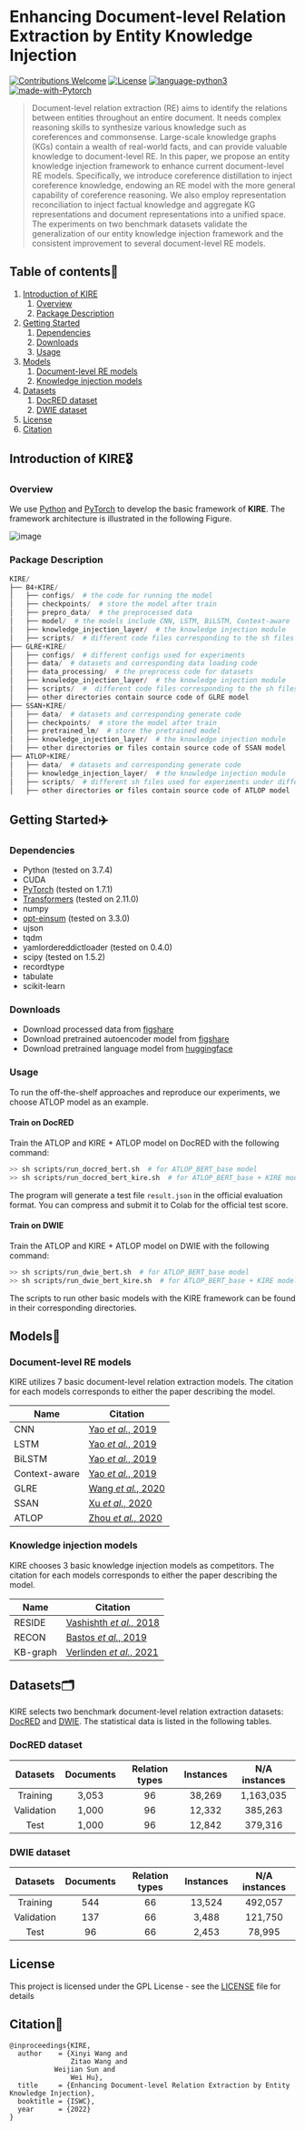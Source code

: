 # Enhancing Document-level Relation Extraction by Entity Knowledge Injection
[![Contributions Welcome](https://img.shields.io/badge/Contributions-Welcome-brightgreen.svg?style=flat-square)](https://github.com/nju-websoft/KIRE/issues)
[![License](https://img.shields.io/badge/License-GPL-lightgrey.svg?style=flat-square)](https://github.com/nju-websoft/KIRE/blob/master/LICENSE)
[![language-python3](https://img.shields.io/badge/Language-Python3-blue.svg?style=flat-square)](https://www.python.org/)
[![made-with-Pytorch](https://img.shields.io/badge/Made%20with-Pytorch-orange.svg?style=flat-square)](https://pytorch.org/)

> Document-level relation extraction (RE) aims to identify the relations between entities throughout an entire document. It needs complex reasoning skills to synthesize various knowledge such as coreferences and commonsense. Large-scale knowledge graphs (KGs) contain a wealth of real-world facts, and can provide valuable knowledge to document-level RE. In this paper, we propose an entity knowledge injection framework to enhance current document-level RE models. Specifically, we introduce coreference distillation to inject coreference knowledge, endowing an RE model with the more general capability of coreference reasoning. We also employ representation reconciliation to inject factual knowledge and aggregate KG representations and document representations into a unified space. The experiments on two benchmark datasets validate the generalization of our entity knowledge injection framework and the consistent improvement to several document-level RE models.

## Table of contents📑

1. [Introduction of KIRE](#introduction-of-KIRE)
   1. [Overview](#overview)
   2. [Package Description](#package-description)
2. [Getting Started](#getting-started)
   1. [Dependencies](#dependencies)
   2. [Downloads](#downloads)
   3. [Usage](#usage)
3. [Models](#models)
   1. [Document-level RE models](#re-models)
   2. [Knowledge injection models](#ki-models)
4. [Datasets](#datasets)
   1. [DocRED dataset](#docred-dataset)
   2. [DWIE dataset](#dwie-dataset)
5. [License](#license)
6. [Citation](#citation)

## Introduction of KIRE🎖️
### Overview

We use  [Python](https://www.python.org/) and [PyTorch](https://pytorch.org/) to develop the basic framework of **KIRE**.  The framework architecture is illustrated in the following Figure. 

![image](https://github.com/nju-websoft/KIRE/blob/main/figs/model.png)

### 	Package Description

```python
KIRE/
├── B4+KIRE/
│   ├── configs/  # the code for running the model
│   ├── checkpoints/  # store the model after train
│   ├── prepro_data/  # the preprocessed data
│   ├── model/  # the models include CNN, LSTM, BiLSTM, Context-aware
│   ├── knowledge_injection_layer/  # the knowledge injection module
│   ├── scripts/  # different code files corresponding to the sh files in the home directory
├── GLRE+KIRE/
│   ├── configs/  # different configs used for experiments
│   ├── data/  # datasets and corresponding data loading code
│   ├── data_processing/  # the preprocess code for datasets
│   ├── knowledge_injection_layer/  # the knowledge injection module
│   ├── scripts/  #  different code files corresponding to the sh files in the home directory
│   ├── other directories contain source code of GLRE model
├── SSAN+KIRE/
│   ├── data/  # datasets and corresponding generate code
│   ├── checkpoints/  # store the model after train
│   ├── pretrained_lm/  # store the pretrained model
│   ├── knowledge_injection_layer/  # the knowledge injection module
│   ├── other directories or files contain source code of SSAN model
├── ATLOP+KIRE/
│   ├── data/  # datasets and corresponding generate code
│   ├── knowledge_injection_layer/  # the knowledge injection module
│   ├── scripts/  # different sh files used for experiments under different settings
│   ├── other directories or files contain source code of ATLOP model
```

## Getting Started✈️

### Dependencies

* Python (tested on 3.7.4)
* CUDA 
* [PyTorch](http://pytorch.org/) (tested on 1.7.1)
* [Transformers](https://github.com/huggingface/transformers) (tested on 2.11.0)
* numpy
* [opt-einsum](https://github.com/dgasmith/opt_einsum) (tested on 3.3.0)
* ujson
* tqdm
* yamlordereddictloader (tested on 0.4.0)
* scipy (tested on 1.5.2)
* recordtype
* tabulate
* scikit-learn

### Downloads
* Download processed data from [figshare](https://figshare.com/articles/dataset/Processed_data/14602203) 
* Download pretrained autoencoder model from [figshare](https://figshare.com/articles/dataset/re_model/14602185) 
* Download pretrained language model from [huggingface](https://huggingface.co/bert-base-uncased) 

### Usage

To run the off-the-shelf approaches and reproduce our experiments, we choose ATLOP model as an example.
#### Train on DocRED
Train the ATLOP and KIRE + ATLOP model on DocRED with the following command:

```bash
>> sh scripts/run_docred_bert.sh  # for ATLOP_BERT_base model
>> sh scripts/run_docred_bert_kire.sh  # for ATLOP_BERT_base + KIRE model 
```

The program will generate a test file `result.json` in the official evaluation format. You can compress and submit it to Colab for the official test score.

#### Train on DWIE

Train the ATLOP and KIRE + ATLOP model on DWIE with the following command:

```bash
>> sh scripts/run_dwie_bert.sh  # for ATLOP_BERT_base model
>> sh scripts/run_dwie_bert_kire.sh  # for ATLOP_BERT_base + KIRE model 
```

The scripts to run other basic models with the KIRE framework can be found in their corresponding directories.



## Models🤖

### Document-level RE models
KIRE utilizes 7 basic document-level relation extraction models. The citation for each models corresponds to either the paper describing the model.

| Name     | Citation                                                                                                                |
| -------- |-------------------------------------------------------------------------------------------------------------------------|
| CNN   | [Yao *et al.*, 2019](https://arxiv.org/abs/1906.06127v3) |
| LSTM   |  [Yao *et al.*, 2019](https://arxiv.org/abs/1906.06127v3) |
| BiLSTM   |  [Yao *et al.*, 2019](https://arxiv.org/abs/1906.06127v3) |
| Context-aware   | [Yao *et al.*, 2019](https://arxiv.org/abs/1906.06127v3) |
| GLRE   | [Wang *et al.*, 2020](https://aclanthology.org/2020.emnlp-main.303.pdf)                                                            |
| SSAN   | [Xu *et al.*, 2020](https://arxiv.org/abs/2102.10249)                                                                |
| ATLOP   | [Zhou *et al.*, 2020](https://arxiv.org/abs/2010.11304)     |

### Knowledge injection models
KIRE chooses 3 basic knowledge injection models as competitors. The citation for each models corresponds to either the paper describing the model.

| Name     | Citation                                                                                                                |
| -------- |-------------------------------------------------------------------------------------------------------------------------|
| RESIDE   | [Vashishth *et al.*, 2018](https://arxiv.org/abs/1812.04361) |
| RECON   |  [Bastos *et al.*, 2019](https://dl.acm.org/doi/abs/10.1145/3442381.3449917) |
| KB-graph   |  [Verlinden *et al.*, 2021](https://arxiv.org/abs/2107.02286) |


## Datasets🗂️

KIRE selects two benchmark document-level relation extraction datasets: [DocRED](https://github.com/thunlp/DocRED) and [DWIE](https://github.com/klimzaporojets/DWIE).
The statistical data is listed in the following tables.

### DocRED dataset
| Datasets | Documents | Relation types | Instances |N/A instances|
|:-----:|:------------:|:---------:|:--------:|:--------:|
|        Training        |    3,053     |     96      |  38,269  |  1,163,035  |
|        Validation        |    1,000     |     96     |  12,332  |  385,263  |
|        Test        |    1,000     |     96      |  12,842  |  379,316  |

### DWIE dataset
| Datasets | Documents | Relation types | Instances |N/A instances|
|:-----:|:------------:|:---------:|:--------:|:--------:|
|        Training        |    544     |     66      |  13,524  |  492,057  |
|        Validation        |    137     |     66      |  3,488  |  121,750  |
|        Test        |    96     |     66      |  2,453  |  78,995  |


## License

This project is licensed under the GPL License - see the [LICENSE](LICENSE) file for details

## Citation🚩

```
@inproceedings{KIRE,
  author    = {Xinyi Wang and
               Zitao Wang and
  	       Weijian Sun and
               Wei Hu},
  title     = {Enhancing Document-level Relation Extraction by Entity Knowledge Injection},
  booktitle = {ISWC},
  year      = {2022}
}
```
